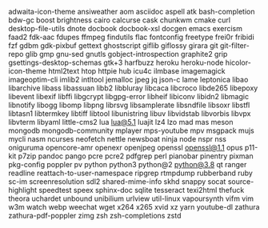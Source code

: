 adwaita-icon-theme
ansiweather
aom
asciidoc
aspell
atk
bash-completion
bdw-gc
boost
brightness
cairo
calcurse
cask
chunkwm
cmake
curl
desktop-file-utils
dnote
docbook
docbook-xsl
docgen
emacs
exercism
faad2
fdk-aac
fdupes
ffmpeg
findutils
flac
fontconfig
freetype
frei0r
fribidi
fzf
gdbm
gdk-pixbuf
gettext
ghostscript
giflib
giflossy
girara
git
git-filter-repo
glib
gmp
gnu-sed
gnutls
gobject-introspection
graphite2
grip
gsettings-desktop-schemas
gtk+3
harfbuzz
heroku
heroku-node
hicolor-icon-theme
html2text
htop
httpie
hub
icu4c
ilmbase
imagemagick
imageoptim-cli
imlib2
intltool
jemalloc
jpeg
jq
json-c
lame
leptonica
libao
libarchive
libass
libassuan
libb2
libbluray
libcaca
libcroco
libde265
libepoxy
libevent
libexif
libffi
libgcrypt
libgpg-error
libheif
libiconv
libidn2
libmagic
libnotify
libogg
libomp
libpng
librsvg
libsamplerate
libsndfile
libsoxr
libstfl
libtasn1
libtermkey
libtiff
libtool
libunistring
libuv
libvidstab
libvorbis
libvpx
libvterm
libyaml
little-cms2
lua
lua@5.1
luajit
lz4
lzo
mad
mas
meson
mongodb
mongodb-community
mplayer
mps-youtube
mpv
msgpack
mujs
mycli
nasm
ncurses
neofetch
nettle
newsboat
ninja
node
nspr
nss
oniguruma
opencore-amr
openexr
openjpeg
openssl
openssl@1.1
opus
p11-kit
p7zip
pandoc
pango
pcre
pcre2
pdfgrep
perl
pianobar
pinentry
pixman
pkg-config
poppler
pv
python
python3
python@2
python@3.8
qt
ranger
readline
reattach-to-user-namespace
ripgrep
rtmpdump
rubberband
ruby
sc-im
screenresolution
sdl2
shared-mime-info
skhd
snappy
socat
source-highlight
speedtest
speex
sphinx-doc
sqlite
tesseract
texi2html
thefuck
theora
uchardet
unbound
unibilium
urlview
util-linux
vapoursynth
vifm
vim
w3m
watch
webp
weechat
wget
x264
x265
xvid
xz
yarn
youtube-dl
zathura
zathura-pdf-poppler
zimg
zsh
zsh-completions
zstd
